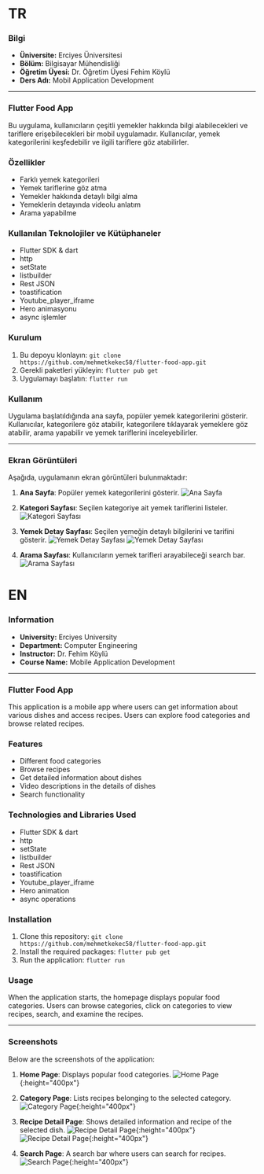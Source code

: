 # TR

### Bilgi

- **Üniversite:** Erciyes Üniversitesi
- **Bölüm:** Bilgisayar Mühendisliği
- **Öğretim Üyesi:** Dr. Öğretim Üyesi Fehim Köylü
- **Ders Adı:** Mobil Application Development

---

### Flutter Food App

Bu uygulama, kullanıcıların çeşitli yemekler hakkında bilgi alabilecekleri ve tariflere erişebilecekleri bir mobil uygulamadır. Kullanıcılar, yemek kategorilerini keşfedebilir ve ilgili tariflere göz atabilirler.

### Özellikler

- Farklı yemek kategorileri
- Yemek tariflerine göz atma
- Yemekler hakkında detaylı bilgi alma
- Yemeklerin detayında videolu anlatım
- Arama yapabilme

### Kullanılan Teknolojiler ve Kütüphaneler

- Flutter SDK & dart
- http
- setState
- listbuilder
- Rest JSON
- toastification
- Youtube_player_iframe
- Hero animasyonu
- async işlemler

### Kurulum

1. Bu depoyu klonlayın: `git clone https://github.com/mehmetkekec58/flutter-food-app.git`
2. Gerekli paketleri yükleyin: `flutter pub get`
3. Uygulamayı başlatın: `flutter run`

### Kullanım

Uygulama başlatıldığında ana sayfa, popüler yemek kategorilerini gösterir. Kullanıcılar, kategorilere göz atabilir, kategorilere tıklayarak yemeklere göz atabilir, arama yapabilir ve yemek tariflerini inceleyebilirler.

---

### Ekran Görüntüleri

Aşağıda, uygulamanın ekran görüntüleri bulunmaktadır:

1. **Ana Sayfa**: Popüler yemek kategorilerini gösterir.
![Ana Sayfa](screenshots/Screenshot_2024-05-30-21-24-02-197_com.example.flutter_food_app.jpg)

2. **Kategori Sayfası**: Seçilen kategoriye ait yemek tariflerini listeler.
![Kategori Sayfası](screenshots/Screenshot_2024-05-30-21-24-09-761_com.example.flutter_food_app.jpg)

3. **Yemek Detay Sayfası**: Seçilen yemeğin detaylı bilgilerini ve tarifini gösterir.
![Yemek Detay Sayfası](screenshots/Screenshot_2024-05-30-21-25-16-610_com.example.flutter_food_app.jpg)
![Yemek Detay Sayfası](screenshots/Screenshot_2024-05-30-21-26-09-268_com.example.flutter_food_app.jpg)

4. **Arama Sayfası**: Kullanıcıların yemek tarifleri arayabileceği search bar.
![Arama Sayfası](screenshots/Screenshot_2024-05-30-21-24-27-641_com.example.flutter_food_app.jpg)


# EN


### Information

- **University:** Erciyes University
- **Department:** Computer Engineering
- **Instructor:** Dr. Fehim Köylü
- **Course Name:** Mobile Application Development

---

### Flutter Food App

This application is a mobile app where users can get information about various dishes and access recipes. Users can explore food categories and browse related recipes.

### Features

- Different food categories
- Browse recipes
- Get detailed information about dishes
- Video descriptions in the details of dishes
- Search functionality

### Technologies and Libraries Used

- Flutter SDK & dart
- http
- setState
- listbuilder
- Rest JSON
- toastification
- Youtube_player_iframe
- Hero animation
- async operations

### Installation

1. Clone this repository: `git clone https://github.com/mehmetkekec58/flutter-food-app.git`
2. Install the required packages: `flutter pub get`
3. Run the application: `flutter run`

### Usage

When the application starts, the homepage displays popular food categories. Users can browse categories, click on categories to view recipes, search, and examine the recipes.

---

### Screenshots

Below are the screenshots of the application:

1. **Home Page**: Displays popular food categories.
![Home Page](screenshots/Screenshot_2024-05-30-21-24-02-197_com.example.flutter_food_app.jpg){:height="400px"}

2. **Category Page**: Lists recipes belonging to the selected category.
![Category Page](screenshots/Screenshot_2024-05-30-21-24-09-761_com.example.flutter_food_app.jpg){:height="400px"}

3. **Recipe Detail Page**: Shows detailed information and recipe of the selected dish.
![Recipe Detail Page](screenshots/Screenshot_2024-05-30-21-25-16-610_com.example.flutter_food_app.jpg){:height="400px"}
![Recipe Detail Page](screenshots/Screenshot_2024-05-30-21-26-09-268_com.example.flutter_food_app.jpg){:height="400px"}

4. **Search Page**: A search bar where users can search for recipes.
![Search Page](screenshots/Screenshot_2024-05-30-21-24-27-641_com.example.flutter_food_app.jpg){:height="400px"}
